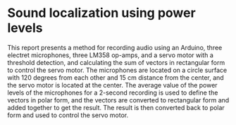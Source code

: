 # Sound localization using power levels

This report presents a method for recording audio using an Arduino, three electret microphones, three LM358 op-amps, and a servo motor with a threshold detection, and calculating the sum of vectors in rectangular form to control the servo motor. The microphones are located on a circle surface with 120 degrees from each other and 15 cm distance from the center, and the servo motor is located at the center. The average value of the power levels of the microphones for a 2-second recording is used to define the vectors in polar form, and the vectors are converted to rectangular form and added together to get the result. The result is then converted back to polar form and used to control the servo motor.
